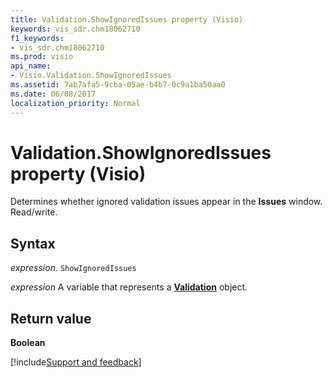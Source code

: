 ```yaml
---
title: Validation.ShowIgnoredIssues property (Visio)
keywords: vis_sdr.chm18062710
f1_keywords:
- vis_sdr.chm18062710
ms.prod: visio
api_name:
- Visio.Validation.ShowIgnoredIssues
ms.assetid: 7ab7afa5-9cba-05ae-b4b7-0c9a1ba50aa0
ms.date: 06/08/2017
localization_priority: Normal
---
```



# Validation.ShowIgnoredIssues property (Visio)

Determines whether ignored validation issues appear in the  **Issues** window. Read/write.


## Syntax

_expression_. `ShowIgnoredIssues`

_expression_ A variable that represents a **[Validation](Visio.Validation.md)** object.


## Return value

 **Boolean**

[!include[Support and feedback](~/includes/feedback-boilerplate.md)]